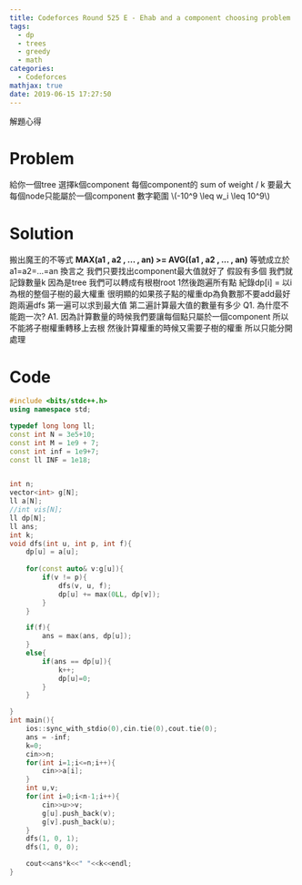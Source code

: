 ```yaml
---
title: Codeforces Round 525 E - Ehab and a component choosing problem
tags:
  - dp
  - trees
  - greedy
  - math
categories:
  - Codeforces
mathjax: true
date: 2019-06-15 17:27:50
---
```


解題心得
<!--more-->

# Problem
給你一個tree 選擇k個component
每個component的 sum of weight / k 要最大
每個node只能屬於一個component
數字範圍 \\(-10^9 \leq w_i \leq 10^9\\)

# Solution
搬出魔王的不等式
**MAX(a1 , a2 , ... , an) >= AVG((a1 , a2 , ... , an)**
等號成立於a1=a2=...=an
換言之 我們只要找出component最大值就好了
假設有多個 我們就記錄數量k
因為是tree 我們可以轉成有根樹root 1然後跑遍所有點 紀錄dp[i] = 以i為根的整個子樹的最大權重
很明顯的如果孩子點的權重dp為負數那不要add最好
跑兩遍dfs 第一遍可以求到最大值
第二遍計算最大值的數量有多少
Q1. 為什麼不能跑一次?
A1. 因為計算數量的時候我們要讓每個點只屬於一個component 所以不能將子樹權重轉移上去根 然後計算權重的時候又需要子樹的權重 所以只能分開處理

# Code
```cpp
#include <bits/stdc++.h>
using namespace std;

typedef long long ll;
const int N = 3e5+10;
const int M = 1e9 + 7;
const int inf = 1e9+7;
const ll INF = 1e18;


int n;
vector<int> g[N];
ll a[N];
//int vis[N];
ll dp[N];
ll ans;
int k;
void dfs(int u, int p, int f){
	dp[u] = a[u];
	
	for(const auto& v:g[u]){
		if(v != p){
			dfs(v, u, f);
			dp[u] += max(0LL, dp[v]);
		}
	}

	if(f){
		ans = max(ans, dp[u]);
	}
	else{
		if(ans == dp[u]){
			k++;
			dp[u]=0;
		}
	}

}
int main(){
	ios::sync_with_stdio(0),cin.tie(0),cout.tie(0);
	ans = -inf;
	k=0;
	cin>>n;
	for(int i=1;i<=n;i++){
		cin>>a[i];
	}
	int u,v;
	for(int i=0;i<n-1;i++){
		cin>>u>>v;
		g[u].push_back(v);
		g[v].push_back(u);
	}
	dfs(1, 0, 1);
	dfs(1, 0, 0);

	cout<<ans*k<<" "<<k<<endl;
}
```
